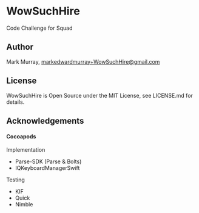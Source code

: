 # WowSuchHire

Code Challenge for Squad

## Author

Mark Murray, <markedwardmurray+WowSuchHire@gmail.com>


## License

WowSuchHire is Open Source under the MIT License, see LICENSE.md for details.

## Acknowledgements

#### Cocoapods

Implementation

* Parse-SDK (Parse & Bolts)
* IQKeyboardManagerSwift

Testing

* KIF
* Quick
* Nimble
